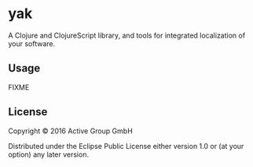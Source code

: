 # yak

A Clojure and ClojureScript library, and tools for integrated localization of your software.

## Usage

FIXME

## License

Copyright © 2016 Active Group GmbH

Distributed under the Eclipse Public License either version 1.0 or (at
your option) any later version.
